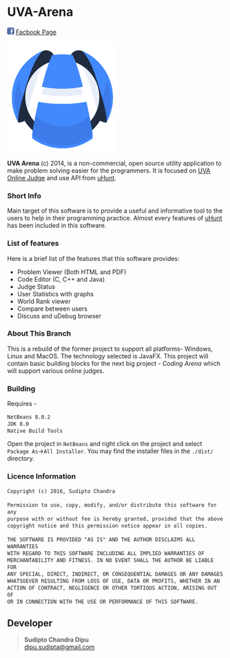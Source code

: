 # UVA-Arena   

![Facebook Icon](https://raw.githubusercontent.com/dipu-bd/UVA-Arena/master/Images/facebook.png) [Facbook Page](https://www.facebook.com/uvaarena?ref=github)     
   
![UVA Arena Icon](https://raw.githubusercontent.com/dipu-bd/UVA-Arena/master/Images/Main.png)

**UVA Arena** (c) 2014, is a non-commercial, open source utility application to make problem solving easier for the programmers. It is focused on [UVA Online Judge](http://uva.onlinejudge.org/) and use API from [uHunt](http://uhunt.felix-halim.net/).         
	  
### Short Info
Main target of this software is to provide a useful and informative tool to the users to help in their programming practice. Almost every features of [uHunt](http://uhunt.felix-halim.net/) has been included in this software.   

### List of features 
Here is a brief list of the features that this software provides:    
* Problem Viewer (Both HTML and PDF)
* Code Editor (C, C++ and Java)
* Judge Status
* User Statistics with graphs
* World Rank viewer
* Compare between users
* Discuss and uDebug browser 

### About This Branch    
This is a rebuild of the former project to support all platforms- Windows, Linux and MacOS. The technology selected is JavaFX. This project will contain basic building blocks for the next big project - *Coding Arena* which will support various online judges. 

### Building    
Requires -     

    NetBeans 8.0.2
	JDK 8.0
	Native Build Tools  

Open the project in `NetBeans` and right click on the project and select `Package As`->`All Installer`. You may find the installer files in the `./dist/` directory.   	
	

### Licence Information 

    Copyright (c) 2016, Sudipto Chandra

    Permission to use, copy, modify, and/or distribute this software for any
    purpose with or without fee is hereby granted, provided that the above
    copyright notice and this permission notice appear in all copies.

    THE SOFTWARE IS PROVIDED "AS IS" AND THE AUTHOR DISCLAIMS ALL WARRANTIES
    WITH REGARD TO THIS SOFTWARE INCLUDING ALL IMPLIED WARRANTIES OF
    MERCHANTABILITY AND FITNESS. IN NO EVENT SHALL THE AUTHOR BE LIABLE FOR
    ANY SPECIAL, DIRECT, INDIRECT, OR CONSEQUENTIAL DAMAGES OR ANY DAMAGES
    WHATSOEVER RESULTING FROM LOSS OF USE, DATA OR PROFITS, WHETHER IN AN
    ACTION OF CONTRACT, NEGLIGENCE OR OTHER TORTIOUS ACTION, ARISING OUT OF
    OR IN CONNECTION WITH THE USE OR PERFORMANCE OF THIS SOFTWARE.

## Developer  
> __Sudipto Chandra Dipu__  
> <dipu.sudipta@gmail.com> 
